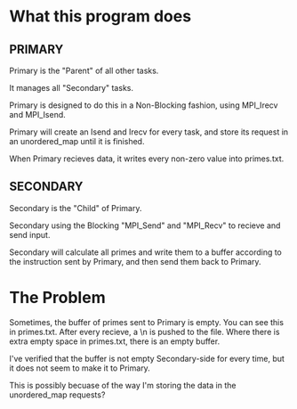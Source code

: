 
# What this program does

## PRIMARY

Primary is the "Parent" of all other tasks.

It manages all "Secondary" tasks. 

Primary is designed to do this in a Non-Blocking fashion, using MPI_Irecv and MPI_Isend. 

Primary will create an Isend and Irecv for every task, and store its request in an unordered_map until it is finished. 

When Primary recieves data, it writes every non-zero value into primes.txt. 

## SECONDARY

Secondary is the "Child" of Primary. 

Secondary using the Blocking "MPI_Send" and "MPI_Recv" to recieve and send input. 

Secondary will calculate all primes and write them to a buffer according to the instruction sent by Primary, and then send them back to Primary. 

# The Problem

Sometimes, the buffer of primes sent to Primary is empty. You can see this in primes.txt. After every recieve, a \n is pushed to the file. Where there is extra empty space in primes.txt, there is an empty buffer. 

I've verified that the buffer is not empty Secondary-side for every time, but it does not seem to make it to Primary.

This is possibly becuase of the way I'm storing the data in the unordered_map requests?